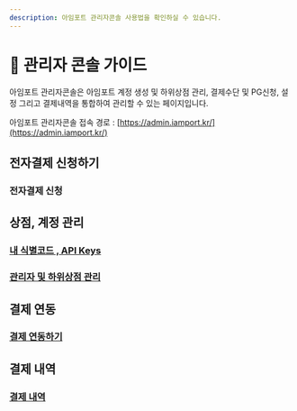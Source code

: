 ```yaml
---
description: 아임포트 관리자콘솔 사용법을 확인하실 수 있습니다.
---
```


# 🎡 관리자 콘솔 가이드

아임포트 관리자콘솔은 아임포트 계정 생성 및 하위상점 관리, 결제수단 및 PG신청, 설정 그리고 결제내역을 통합하여 관리할 수 있는 페이지입니다.

아임포트 관리자콘솔 접속 경로 : [https://admin.iamport.kr/](https://admin.iamport.kr/)



## 전자결제 신청하기

### 전자결제 신청 <a href="#https-app.gitbook.com-o-nad6nqi7lne1tgdy19od-s-wwx2hlvrzlzrxeh1aacf-changes-lfaibcsawqojm8cjjpb8-und" id="https-app.gitbook.com-o-nad6nqi7lne1tgdy19od-s-wwx2hlvrzlzrxeh1aacf-changes-lfaibcsawqojm8cjjpb8-und"></a>

## 상점, 계정 관리

### [내 식별코드 , API Keys](api-keys.md) <a href="#https-app.gitbook.com-o-nad6nqi7lne1tgdy19od-s-wwx2hlvrzlzrxeh1aacf-changes-lfaibcsawqojm8cjjpb8-und" id="https-app.gitbook.com-o-nad6nqi7lne1tgdy19od-s-wwx2hlvrzlzrxeh1aacf-changes-lfaibcsawqojm8cjjpb8-und"></a>

### [관리자 및 하위상점 관리](undefined-1.md)



## 결제 연동&#x20;

### [결제 연동하기](undefined-2.md)

## 결제 내역

### [결제 내역](undefined-3.md)

